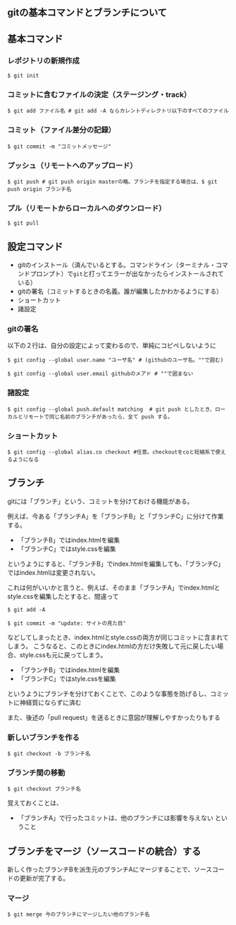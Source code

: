 ## gitの基本コマンドとブランチについて

## 基本コマンド

### レポジトリの新規作成
`$ git init`

### コミットに含むファイルの決定（ステージング・track）
`$ git add ファイル名 # git add -A ならカレントディレクトリ以下のすべてのファイル`

### コミット（ファイル差分の記録）
`$ git commit -m "コミットメッセージ"`

### プッシュ（リモートへのアップロード）
`$ git push # git push origin masterの略。ブランチを指定する場合は、$ git push origin ブランチ名`

### プル（リモートからローカルへのダウンロード）
`$ git pull`


## 設定コマンド

- gitのインストール（済んでいるとする。コマンドライン（ターミナル・コマンドプロンプト）で`git`と打ってエラーが出なかったらインストールされている）
- gitの署名（コミットするときの名義。誰が編集したかわかるようにする）
- ショートカット
- 諸設定

### gitの署名
以下の２行は、自分の設定によって変わるので、単純にコピペしないように

`$ git config --global user.name "ユーザ名" # (githubのユーザ名。""で囲む)`

`$ git config --global user.email githubのメアド # ""で囲まない`

### 諸設定
`$ git config --global push.default matching  # git push としたとき、ローカルとリモートで同じ名前のブランチがあったら、全て push する。`

### ショートカット
`$ git config --global alias.co checkout #任意。checkoutをcoと短縮系で使えるようになる  `



## ブランチ
gitには「ブランチ」という、コミットを分けておける機能がある。

例えば、今ある「ブランチA」を「ブランチB」と「ブランチC」に分けて作業する。

- 「ブランチB」ではindex.htmlを編集
- 「ブランチC」ではstyle.cssを編集

というようにすると、「ブランチB」でindex.htmlを編集しても、「ブランチC」ではindex.htmlは変更されない。

これは何がいいかと言うと、例えば、そのまま「ブランチA」でindex.htmlとstyle.cssを編集したとすると、間違って

`$ git add -A`

`$ git commit -m "update: サイトの見た目"`

などしてしまったとき、index.htmlとstyle.cssの両方が同じコミットに含まれてしまう。
こうなると、このときにindex.htmlの方だけ失敗して元に戻したい場合、style.cssも元に戻ってしまう。

- 「ブランチB」ではindex.htmlを編集
- 「ブランチC」ではstyle.cssを編集

というようにブランチを分けておくことで、このような事態を防げるし、コミットに神経質にならずに済む

また、後述の「pull request」を送るときに意図が理解しやすかったりもする

### 新しいブランチを作る
`$ git checkout -b ブランチ名`

### ブランチ間の移動
`$ git checkout ブランチ名`

覚えておくことは、
- 「ブランチA」で行ったコミットは、他のブランチには影響を与えない
ということ

## ブランチをマージ（ソースコードの統合）する
新しく作ったブランチBを派生元のブランチAにマージすることで、ソースコードの更新が完了する。

### マージ
`$ git merge 今のブランチにマージしたい他のブランチ名`